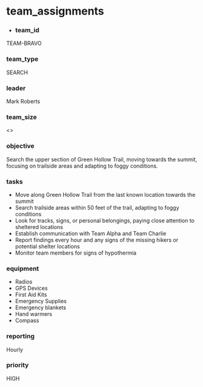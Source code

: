 # team_assignments
- ### team_id
TEAM-BRAVO
### team_type
SEARCH
### leader
Mark Roberts
### team_size
<>
### objective
Search the upper section of Green Hollow Trail, moving towards the summit, focusing on trailside areas and adapting to foggy conditions.
### tasks
- Move along Green Hollow Trail from the last known location towards the summit
- Search trailside areas within 50 feet of the trail, adapting to foggy conditions
- Look for tracks, signs, or personal belongings, paying close attention to sheltered locations
- Establish communication with Team Alpha and Team Charlie
- Report findings every hour and any signs of the missing hikers or potential shelter locations
- Monitor team members for signs of hypothermia
### equipment
- Radios
- GPS Devices
- First Aid Kits
- Emergency Supplies
- Emergency blankets
- Hand warmers
- Compass
### reporting
Hourly
### priority
HIGH
